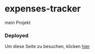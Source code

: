 # expenses-tracker
mein Projekt
### Deployed
Um diese Seite zu besuchen, klicken [hier](https://a-champi-expenses-tracker.netlify.app/)
